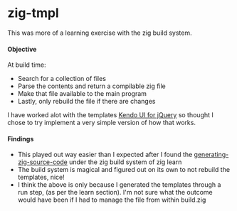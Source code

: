 # zig-tmpl

This was more of a learning exercise with the zig build system.

#### Objective

At build time:
- Search for a collection of files
- Parse the contents and return a compilable zig file
- Make that file available to the main program
- Lastly, only rebuild the file if there are changes

I have worked alot with the templates [Kendo UI for jQuery](https://docs.telerik.com/kendo-ui/framework/templates) so thought I chose to try implement a very simple version of how that works.

#### Findings

- This played out way easier than I expected after I found the [generating-zig-source-code](https://ziglang.org/learn/build-system/#generating-zig-source-code) under the zig build system of zig learn
- The build system is magical and figured out on its own to not rebuild the templates, nice!
- I think the above is only because I generated the templates through a run step, (as per the learn section). I'm not sure what the outcome would have been if I had to manage the file from within build.zig
